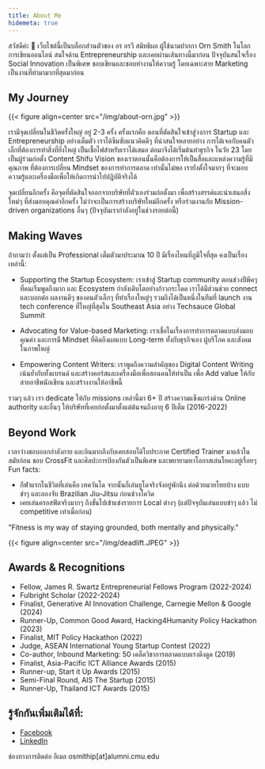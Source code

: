 ```yaml
---
title: About Me
hidemeta: true
---
```


สวัสดีค่ะ 👋 
เว็บไซต์นี้เป็นบล็อกส่วนตัวของ อร อรวี สมิทธิผล ผู้ใช้นามปากกา Orn Smith ในโลกการเขียนออนไลน์
สนใจด้าน Entrepreneurship และเคยผ่านเส้นทางนี้มาก่อน ปัจจุบันสนใจเรื่อง Social Innovation เป็นพิเศษ
ชอบเขียนและชอบทำงานให้ความรู้ โดยเฉพาะสาย Marketing เป็นงานที่ทำมามากที่สุดมาก่อน

## My Journey

{{< figure align=center src="/img/about-orn.jpg" >}}

เรามีจุดเปลี่ยนในชีวิตครั้งใหญ่ อยู่ 2-3 ครั้ง
ครั้งแรกคือ ตอนที่ตัดสินใจเข้าสู่วงการ Startup และ Entrepreneurship อย่างเต็มตัว เราได้ซึมซับแนวคิดดีๆ ที่น่าสนใจหลายอย่าง การได้เจอกับคนตัวเล็กที่ต้องการทำสิ่งที่ยิ่งใหญ่ เป็นเชื้อไฟสำหรับเราได้เสมอ
ต่อมาจึงได้เริ่มต้นทำธุรกิจ ในวัย 23 โดยเป็นผู้ร่วมก่อตั้ง Content Shifu
Vision ของเราตอนนั้นคือต้องการให้เป็นสื่อและแหล่งความรู้ที่มีคุณภาพ ที่ต้องการเปลี่ยน Mindset ของการทำการตลาด เท่านั้นไม่พอ เรายังตั้งใจมากๆ ที่จะมอบความรู้และเครื่องมือเพื่อให้เกิดการนำไปปฏิบัติจริงได้

จุดเปลี่ยนอีกครั้ง คือจุดที่ตัดสินใจออกจากบริษัทที่ตัวเองร่วมก่อตั้งมา เพื่อสร้างสรรค์และนำเสนอสิ่งใหม่ๆ ที่ส่งมอบคุณค่าอีกครั้ง ไม่ว่าจะเป็นการสร้างบริษัทใหม่อีกครั้ง หรือร่วมงานกับ Mission-driven organizations อื่นๆ (ปัจจุบันเรากำลังอยู่ในช่วงรอยต่อนี้)

## Making Waves
ถ้าถามว่า ตั้งแต่เป็น Professional เต็มตัวมาประมาณ 10 ปี มีเรื่องไหนที่ภูมิใจที่สุด คงเป็นเรื่องเหล่านี้:
- Supporting the Startup Ecosystem: เราเข้าสู่ Startup community ตอนช่วงปีพีคๆ ที่คนเริ่มพูดถึงมาก และ Ecosystem กำลังเติบโตอย่างก้าวกระโดด เราได้มีส่วนช่วย connect และบอกต่อ ผลงานดีๆ ของคนตัวเล็กๆ ที่ทำเรื่องใหญ่ๆ รวมถึงได้เป็นหนึ่งในทีมที่ launch งาน tech conference ที่ใหญ่ที่สุดใน Southeast Asia อย่าง Techsauce Global Summit

- Advocating for Value-based Marketing: เราเชื่อในเรื่องการทำการตลาดแบบส่งมอบคุณค่า และการมี Mindset ที่คิดถึงผลแบบ Long-term ทั้งกับธุรกิจเอง ผู้บริโภค และสังคมในภาพใหญ่

- Empowering Content Writers: เราพูดถึงความสำคัญของ Digital Content Writing เน้นย้ำกับทั้งแบรนด์ และสร้างคอร์สและเครื่องมือเพื่อสอนคนให้ทำเป็น เพื่อ Add value ให้กับสายอาชีพนักเขียน และสร้างงานให้อาชีพนี้

รวมๆ แล้ว เรา dedicate ให้กับ missions เหล่านี้มา 6+ ปี สร้างความแข็งแกร่งด้าน Online authority และอื่นๆ ให้บริษัทที่เคยก่อตั้งมาตั้งแต่ต้นจนถึงอายุ 6 ปีเต็ม (2016-2022)

## Beyond Work
เวลาว่างชอบออกกำลังกาย และอินมากถึงกับเคยสอบได้ใบประกาศ Certified Trainer มาแล้วในสมัยก่อน
ชอบ CrossFit และศิลปะการป้องกันตัวเป็นพิเศษ และพยายามหาโอกาสเล่นโยคะอยู่เรื่อยๆ
Fun facts:
- กีฬาแรกในชีวิตที่เล่นคือ เทควันโด จากนั้นก็เล่นยูโดจริงจังอยู่พักนึง ต่อด้วยมวยไทยบ้าง แบบขำๆ และลองจับ Brazilian Jiu-Jitsu ก่อนช่วงโควิด
- เคยเล่นครอสฟิตจริงมากๆ ถึงขั้นไปเข้าแข่งรายการ Local ต่างๆ (แต่ปัจจุบันเล่นแบบขำๆ แล้ว ไม่ competitive เท่าเมื่อก่อน)

"Fitness is my way of staying grounded, both mentally and physically."

{{< figure align=center src="/img/deadlift.JPEG" >}}


## Awards & Recognitions
- Fellow, James R. Swartz Entrepreneurial Fellows Program (2022-2024)
- Fulbright Scholar (2022-2024)
- Finalist, Generative AI Innovation Challenge, Carnegie Mellon & Google (2024)
- Runner-Up, Common Good Award, Hacking4Humanity Policy Hackathon (2023)
- Finalist, MIT Policy Hackathon (2022)
- Judge, ASEAN International Young Startup Contest (2022)
- Co-author, Inbound Marketing: 50 เคล็ดวิชาการตลาดแบบแรงดึงดูด (2019)
- Finalist, Asia-Pacific ICT Alliance Awards (2015)
- Runner-up, Start it Up Awards (2015)
- Semi-Final Round, AIS The Startup (2015)
- Runner-Up, Thailand ICT Awards (2015)

## รู้จักกันเพิ่มเติมได้ที่:
- [Facebook](https://www.facebook.com/ornsmith/)
- [LinkedIn](https://www.linkedin.com/in/ornsmith/)

ช่องทางการติดต่อ
อีเมล osmithip[at]alumni.cmu.edu